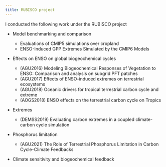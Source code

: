 ```yaml
---
title: RUBISCO project
---
```



I conducted the following work under the RUBISCO project

- Model benchmarking and comparison
    - Evaluations of CMIP5 simulations over cropland
    - ENSO-Induced GPP Extremes Simulated by the CMIP6 Models 

- Effects on ENSO on global biogeochemical cycles
    - (AGU2016) Modeling Biogeochemical Responses of Vegetation to ENSO: Comparison and analysis on subgrid PFT patches
    - (AGU2017) Effects of ENSO-induced extremes on terrestrial ecosystems
    - (AGU2018) Oceanic drivers for tropical terrestrial carbon cycle and extreme
    - (AOGS2018) ENSO effects on the terrestrial carbon cycle on Tropics

- Extremes
    - (DEMSS2019) Evaluating carbon extremes in a coupled climate-carbon cycle simulation

- Phosphorus limitation
    - (AGU2021) The Role of Terrestrial Phosphorus Limitation in Carbon Cycle-Climate Feedbacks

- Climate sensitivity and biogeochemical feedback



